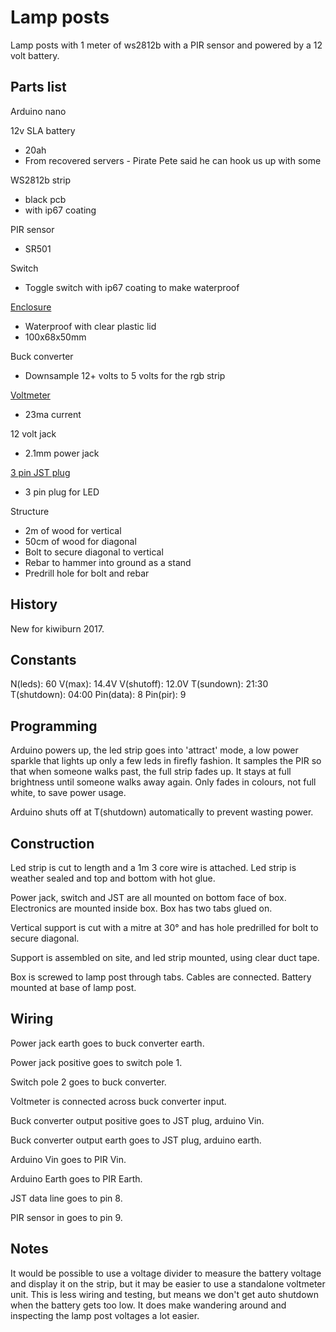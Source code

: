 # Lamp posts

Lamp posts with 1 meter of ws2812b with a PIR sensor and powered by a 12 volt battery.

## Parts list

Arduino nano

12v SLA battery
 * 20ah
 * From recovered servers - Pirate Pete said he can hook us up with some

WS2812b strip
 * black pcb
 * with ip67 coating

PIR sensor
  * SR501

Switch
 * Toggle switch with ip67 coating to make waterproof

[Enclosure](http://www.aliexpress.com/item/1pc-Waterproof-Clear-Cover-Plastic-Electronic-Project-Box-Enclosure-Case-100x68x50mm)
 * Waterproof with clear plastic lid
 * 100x68x50mm

Buck converter
 * Downsample 12+ volts to 5 volts for the rgb strip

[Voltmeter](http://www.aliexpress.com/item/1pc-LCD-digital-voltmeter-ammeter-voltimetro-Red-LED-Amp-amperimetro-Volt-Meter-Gauge-voltage-meter-DC/32582100596.html)
 * 23ma current

12 volt jack
 * 2.1mm power jack

[3 pin JST plug](http://www.aliexpress.com/item/20-Pair-3-Pin-JST-SM-Connectors-For-WS2812B-WS2811-WS2812-LED-Strip-Female-Male/1535958145.html)
 * 3 pin plug for LED

Structure
 * 2m of wood for vertical
 * 50cm of wood for diagonal
 * Bolt to secure diagonal to vertical
 * Rebar to hammer into ground as a stand
 * Predrill hole for bolt and rebar

## History

New for kiwiburn 2017.

## Constants

N(leds): 60
V(max): 14.4V
V(shutoff): 12.0V
T(sundown): 21:30
T(shutdown): 04:00
Pin(data): 8
Pin(pir): 9

## Programming

Arduino powers up, the led strip goes into 'attract' mode, a low power sparkle that lights up only a few leds in firefly fashion. It samples the PIR so that when someone walks past, the full strip fades up. It stays at full brightness until someone walks away again. Only fades in colours, not full white, to save power usage.

Arduino shuts off at T(shutdown) automatically to prevent wasting power.

## Construction

Led strip is cut to length and a 1m 3 core wire is attached. Led strip is weather sealed and top and bottom with hot glue.

Power jack, switch and JST are all mounted on bottom face of box. Electronics are mounted inside box. Box has two tabs glued on.

Vertical support is cut with a mitre at 30° and has hole predrilled for bolt to secure diagonal.

Support is assembled on site, and led strip mounted, using clear duct tape.

Box is screwed to lamp post through tabs. Cables are connected. Battery mounted at base of lamp post.

## Wiring

Power jack earth goes to buck converter earth.

Power jack positive goes to switch pole 1. 

Switch pole 2 goes to buck converter. 

Voltmeter is connected across buck converter input.

Buck converter output positive goes to JST plug, arduino Vin.

Buck converter output earth goes to JST plug, arduino earth.

Arduino Vin goes to PIR Vin.

Arduino Earth goes to PIR Earth.

JST data line goes to pin 8.

PIR sensor in goes to pin 9.


## Notes

It would be possible to use a voltage divider to measure the battery voltage and display it on the strip, but it may be easier to use a standalone voltmeter unit. This is less wiring and testing, but means we don't get auto shutdown when the battery gets too low. It does make wandering around and inspecting the lamp post voltages a lot easier.
